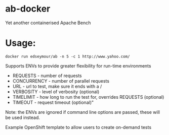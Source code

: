 # ab-docker
Yet another containerised Apache Bench

# Usage:
``` 
docker run edseymour/ab -n 5 -c 1 http://www.yahoo.com/
```

Supports ENVs to provide greater flexibility for run-time environments

 * REQUESTS    - number of requests
 * CONCURRENCY - number of parallel requests
 * URL         - url to test, make sure it ends with a /
 * VERBOSITY   - level of verbosity (optional)
 * TIMELIMIT   - how long to run the test for, overrides REQUESTS (optional)
 * TIMEOUT     - request timeout (optional)"

Note: the ENVs are ignored if command line options are passed, these will be used instead. 

Example OpenShift template to allow users to create on-demand tests
